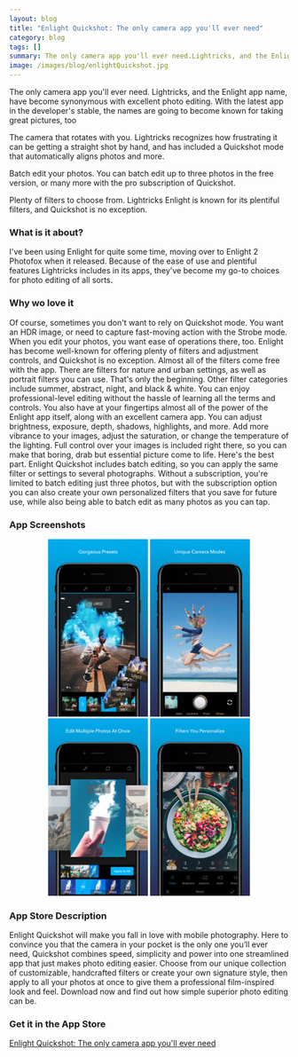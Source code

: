 ```yaml
---
layout: blog
title: "Enlight Quickshot: The only camera app you'll ever need"
category: blog
tags: []
summary: The only camera app you'll ever need.Lightricks, and the Enlight app name, have become synonymous with excellent photo editing. With the latest app in the developer's stable, the names are going to become known for taking great pictures, too.
image: /images/blog/enlightQuickshot.jpg
---
```


The only camera app you'll ever need.
Lightricks, and the Enlight app name, have become synonymous with excellent photo editing. With the latest app in the developer's stable, the names are going to become known for taking great pictures, too

The camera that rotates with you. Lightricks recognizes how frustrating it can be getting a straight shot by hand, and has included a Quickshot mode that automatically aligns photos and more.

Batch edit your photos. You can batch edit up to three photos in the free version, or many more with the pro subscription of Quickshot.

Plenty of filters to choose from. Lightricks Enlight is known for its plentiful filters, and Quickshot is no exception.

### What is it about?

I've been using Enlight for quite some time, moving over to Enlight 2 Photofox when it released. Because of the ease of use and plentiful features Lightricks includes in its apps, they've become my go-to choices for photo editing of all sorts.

### Why wo love it

Of course, sometimes you don't want to rely on Quickshot mode. You want an HDR image, or need to capture fast-moving action with the Strobe mode. When you edit your photos, you want ease of operations there, too. Enlight has become well-known for offering plenty of filters and adjustment controls, and Quickshot is no exception. Almost all of the filters come free with the app. There are filters for nature and urban settings, as well as portrait filters you can use. That's only the beginning. Other filter categories include summer, abstract, night, and black & white. You can enjoy professional-level editing without the hassle of learning all the terms and controls. You also have at your fingertips almost all of the power of the Enlight app itself, along with an excellent camera app. You can adjust brightness, exposure, depth, shadows, highlights, and more. Add more vibrance to your images, adjust the saturation, or change the temperature of the lighting. Full control over your images is included right there, so you can make that boring, drab but essential picture come to life. Here's the best part. Enlight Quickshot includes batch editing, so you can apply the same filter or settings to several photographs. Without a subscription, you're limited to batch editing just three photos, but with the subscription option you can also create your own personalized filters that you save for future use, while also being able to batch edit as many photos as you can tap.

### App Screenshots

<div  align="center">    
<a><img src="/images/blog/enlightQuickshot1.jpeg" width="180"  alt=""></a>
<img src="/images/blog/enlightQuickshot2.jpeg" width="180"  alt="">
<img src="/images/blog/enlightQuickshot3.jpeg" width="180"  alt="">
<img src="/images/blog/enlightQuickshot4.jpeg" width="180"  alt="">
</div>


### App Store Description

Enlight Quickshot will make you fall in love with mobile photography. Here to convince you that the camera in your pocket is the only one you’ll ever need, Quickshot combines speed, simplicity and power into one streamlined app that just makes photo editing easier. Choose from our unique collection of customizable, handcrafted filters or create your own signature style, then apply to all your photos at once to give them a professional film-inspired look and feel. Download now and find out how simple superior photo editing can be. 


### Get it in the App Store 
[Enlight Quickshot: The only camera app you'll ever need][1]

[1]:https://itunes.apple.com/US/app/id1254875992?mt=8&at=1010lGvV&ct=A0W